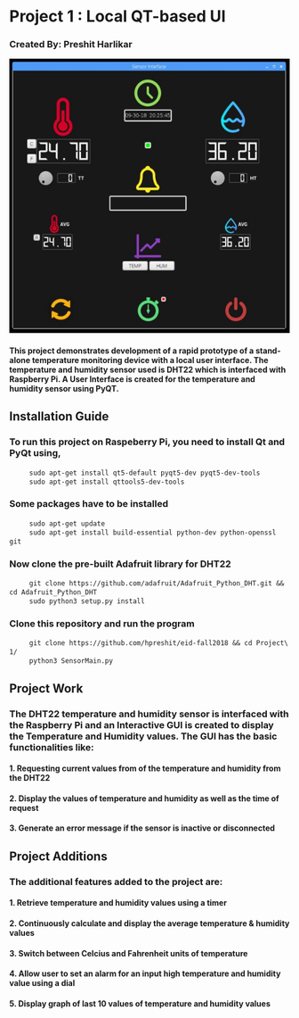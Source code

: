    # Project 1 : Local QT-based UI
   
   ### Created By: Preshit Harlikar
  
  ![GitHub Logo](SensorUI.JPG)
  
   #### This project demonstrates development of a rapid prototype of a stand-alone temperature monitoring device with a local user interface. The temperature and humidity sensor used is DHT22 which is interfaced with Raspberry Pi. A User Interface is created for the temperature and humidity sensor using PyQT.
   
   ## Installation Guide
   ### To run this project on Raspeberry Pi, you need to install Qt and PyQt using,
         sudo apt-get install qt5-default pyqt5-dev pyqt5-dev-tools
         sudo apt-get install qttools5-dev-tools
   
   ### Some packages have to be installed
         sudo apt-get update
         sudo apt-get install build-essential python-dev python-openssl git
   
   ### Now clone the pre-built Adafruit library for DHT22
         git clone https://github.com/adafruit/Adafruit_Python_DHT.git && cd Adafruit_Python_DHT
         sudo python3 setup.py install
   
   ### Clone this repository and run the program
         git clone https://github.com/hpreshit/eid-fall2018 && cd Project\ 1/
         python3 SensorMain.py
 
   
   ## Project Work
   ### The DHT22 temperature and humidity sensor is interfaced with the Raspberry Pi and an Interactive GUI is created to display the Temperature and Humidity values. The GUI has the basic functionalities like:
   #### 1. Requesting current values from of the temperature and humidity from the DHT22
   #### 2. Display the values of temperature and humidity as well as the time of request
   #### 3. Generate an error message if the sensor is inactive or disconnected
  
   ## Project Additions
   ### The additional features added to the project are:
   #### 1. Retrieve temperature and humidity values using a timer
   #### 2. Continuously calculate and display the average temperature & humidity values
   #### 3. Switch between Celcius and Fahrenheit units of temperature
   #### 4. Allow user to set an alarm for an input high temperature and humidity value using a dial
   #### 5. Display graph of last 10 values of temperature and humidity values
   
